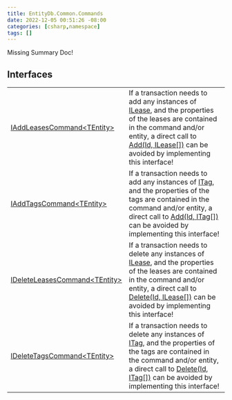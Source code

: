 ```yaml
---
title: EntityDb.Common.Commands
date: 2022-12-05 00:51:26 -08:00
categories: [csharp,namespace]
tags: []
---
```


Missing Summary Doc!
## Interfaces
<table><tr><td><a href='/posts/csharp.member.entitydb.common.commands.iaddleasescommand`1/'>IAddLeasesCommand&lt;TEntity&gt;</a></td><td>
If a transaction needs to add any instances of <a href='/posts/csharp.member.entitydb.abstractions.leases.ilease/'>ILease</a>, and the properties of the leases
are contained in the command and/or entity, a direct call to
<!--/posts/csharp.member.entitydb.abstractions.transactions.builders.itransactionbuilder`1.add/--><a href='#'>Add(Id, ILease[])</a>
can be avoided by implementing this interface!
</td></tr><tr><td><a href='/posts/csharp.member.entitydb.common.commands.iaddtagscommand`1/'>IAddTagsCommand&lt;TEntity&gt;</a></td><td>
If a transaction needs to add any instances of <a href='/posts/csharp.member.entitydb.abstractions.tags.itag/'>ITag</a>, and the properties of the tags
are contained in the command and/or entity, a direct call to
<!--/posts/csharp.member.entitydb.abstractions.transactions.builders.itransactionbuilder`1.add/--><a href='#'>Add(Id, ITag[])</a>
can be avoided by implementing this interface!
</td></tr><tr><td><a href='/posts/csharp.member.entitydb.common.commands.ideleteleasescommand`1/'>IDeleteLeasesCommand&lt;TEntity&gt;</a></td><td>
If a transaction needs to delete any instances of <a href='/posts/csharp.member.entitydb.abstractions.leases.ilease/'>ILease</a>, and the properties of the leases
are contained in the command and/or entity, a direct call to
<!--/posts/csharp.member.entitydb.abstractions.transactions.builders.itransactionbuilder`1.delete/--><a href='#'>Delete(Id, ILease[])</a>
can be avoided by implementing this interface!
</td></tr><tr><td><a href='/posts/csharp.member.entitydb.common.commands.ideletetagscommand`1/'>IDeleteTagsCommand&lt;TEntity&gt;</a></td><td>
If a transaction needs to delete any instances of <a href='/posts/csharp.member.entitydb.abstractions.tags.itag/'>ITag</a>, and the properties of the tags
are contained in the command and/or entity, a direct call to
<!--/posts/csharp.member.entitydb.abstractions.transactions.builders.itransactionbuilder`1.delete/--><a href='#'>Delete(Id, ITag[])</a>
can be avoided by implementing this interface!
</td></tr></table>

